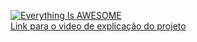 [![Everything Is AWESOME](https://img.youtube.com/vi/VRxD5TLo9aU/0.jpg)](https://www.youtube.com/watch?v=VRxD5TLo9aU "Video explicação do projeto")<br>
<a href='http://www.youtube.com/watch?v=VRxD5TLo9aU'>Link para o video de explicação do projeto </a>